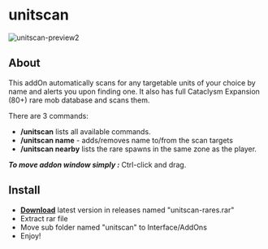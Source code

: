 # unitscan
![unitscan-preview2](https://user-images.githubusercontent.com/74269253/220818194-19679f64-4ee7-4aa4-8edc-a5c8f2f857f1.gif)

## About
This addOn automatically scans for any targetable units of your choice by name and alerts you upon finding one.
It also has full Cataclysm Expansion (80+) rare mob database and scans them.

There are 3 commands:

- **/unitscan** lists all available commands. 
- **/unitscan name** - adds/removes name to/from the scan targets
- **/unitscan nearby** lists the rare spawns in the same zone as the player.

***To move addon window simply :*** Ctrl-click and drag.
## Install
- **[Download]()** latest version in releases named "unitscan-rares.rar"
- Extract rar file
- Move sub folder named "unitscan" to Interface/AddOns
- Enjoy!
